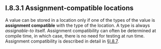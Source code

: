 ## I.8.3.1 Assignment-compatible locations

A value can be stored in a location only if one of the types of the value is **assignment compatible** with the type of the location. A type is always *assignable-to* itself. Assignment compatibility can often be determined at compile time, in which case, there is no need for testing at run time. Assignment compatibility is described in detail in §[I.8.7](i.8.7-assignment-compatibility.md).
